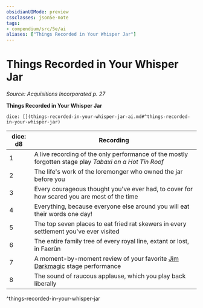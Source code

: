 ```yaml
---
obsidianUIMode: preview
cssclasses: json5e-note
tags:
- compendium/src/5e/ai
aliases: ["Things Recorded in Your Whisper Jar"]
---
```

# Things Recorded in Your Whisper Jar
*Source: Acquisitions Incorporated p. 27* 

**Things Recorded in Your Whisper Jar**

`dice: [](things-recorded-in-your-whisper-jar-ai.md#^things-recorded-in-your-whisper-jar)`

| dice: d8 | Recording |
|----------|-----------|
| 1 | A live recording of the only performance of the mostly forgotten stage play *Tabaxi on a Hot Tin Roof* |
| 2 | The life's work of the loremonger who owned the jar before you |
| 3 | Every courageous thought you've ever had, to cover for how scared you are most of the time |
| 4 | Everything, because everyone else around you will eat their words one day! |
| 5 | The top seven places to eat fried rat skewers in every settlement you've ever visited |
| 6 | The entire family tree of every royal line, extant or lost, in Faerûn |
| 7 | A moment-by-moment review of your favorite [Jim Darkmagic](Mechanics/bestiary/npc/jim-darkmagic-ai.md) stage performance |
| 8 | The sound of raucous applause, which you play back liberally |
^things-recorded-in-your-whisper-jar